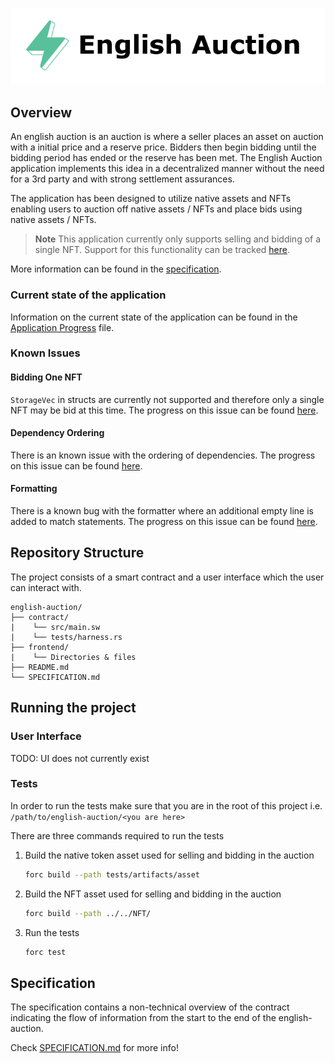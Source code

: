 <p align="center">
    <picture>
        <source media="(prefers-color-scheme: dark)" srcset=".docs/english-auction_dark.png">
        <img alt="light theme" src=".docs/english-auction_light.png">
    </picture>
</p>

## Overview

An english auction is an auction is where a seller places an asset on auction with a initial price and a reserve price. Bidders then begin bidding until the bidding period has ended or the reserve has been met. The English Auction application implements this idea in a decentralized manner without the need for a 3rd party and with strong settlement assurances. 

The application has been designed to utilize native assets and NFTs enabling users to auction off native assets / NFTs and place bids using native assets / NFTs. 

> **Note** This application currently only supports selling and bidding of a single NFT. Support for this functionality can be tracked [here](https://github.com/FuelLabs/sway/issues/2465).

More information can be found in the [specification](./SPECIFICATION.md).

### Current state of the application

Information on the current state of the application can be found in the [Application Progress](../APPLICATION_PROGRESS.md#decentralized-apps) file.

### Known Issues

#### Bidding One NFT

`StorageVec` in structs are currently not supported and therefore only a single NFT may be bid at this time. The progress on this issue can be found [here](https://github.com/FuelLabs/sway/issues/2465).

#### Dependency Ordering

There is an known issue with the ordering of dependencies. The progress on this issue can be found [here](https://github.com/FuelLabs/sway/issues/3131).

#### Formatting

There is a known bug with the formatter where an additional empty line is added to match statements. The progress on this issue can be found [here](https://github.com/FuelLabs/sway/issues/3131).

## Repository Structure

The project consists of a smart contract and a user interface which the user can interact with.

```
english-auction/
├── contract/
|    └── src/main.sw
|    └── tests/harness.rs
├── frontend/
|    └── Directories & files
├── README.md
└── SPECIFICATION.md
```

## Running the project

### User Interface

TODO: UI does not currently exist

### Tests

In order to run the tests make sure that you are in the root of this project i.e. `/path/to/english-auction/<you are here>`

There are three commands required to run the tests

1. Build the native token asset used for selling and bidding in the auction
   
   ```bash
   forc build --path tests/artifacts/asset
   ```

1. Build the NFT asset used for selling and bidding in the auction
   
   ```bash
   forc build --path ../../NFT/
   ```

3. Run the tests

   ```bash
   forc test
   ```

## Specification

The specification contains a non-technical overview of the contract indicating the flow of information from the start to the end of the english-auction.

Check [SPECIFICATION.md](./SPECIFICATION.md) for more info!